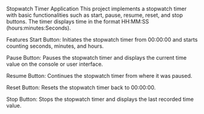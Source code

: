 Stopwatch Timer Application
This project implements a stopwatch timer with basic functionalities such as start, pause, resume, reset, and stop buttons. The timer displays time in the format HH:MM:SS
(hours:minutes:Seconds).

Features
Start Button: Initiates the stopwatch timer from 00:00:00 and starts counting seconds, minutes, and hours.

Pause Button: Pauses the stopwatch timer and displays the current time value on the console or user interface.

Resume Button: Continues the stopwatch timer from where it was paused.

Reset Button: Resets the stopwatch timer back to 00:00:00.

Stop Button: Stops the stopwatch timer and displays the last recorded time value.
